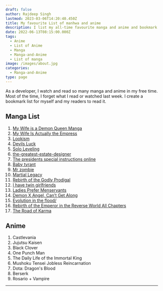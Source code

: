 ```yaml
---
draft: false
author: Rajdeep Singh
lastmod: 2023-03-06T14:20:40.450Z
title: My favourite List of manhwa and anime
description: I list my all-time favourite manga and anime and bookmark them when I read.
date: 2022-06-13T08:15:00.000Z
tags:
  - Anime
  - List of Anime
  - Manga
  - Manga-and-Anime
  - List of manga
image: /images/about.jpg
categories:
  - Manga-and-Anime
type: page
---
```


As a developer, I watch and read so many manga and anime in my free time. Most of the time, I forget what I read or watched last week. I create a bookmark list for myself and my readers to read it.

## Manga List

1. [My Wife is a Demon Queen Manga](https://demonqueen.online/)
2. [My Wife Is Actually the Empress](https://mangaowl.io/taekookiee/my-wife-is-actually-the-empress/)
3. [Lookism](https://mangaowl.io/taekookiee/103/)
4. [Devils Luck](https://1stkissmanga.me/manga/devils-luck/)
5. [Solo Leveling](https://leveling-solo.org/)
6. [the-greatest-estate-designer](https://coffeemanga.io/manga/the-greatest-estate-designer-6)
7. [The presidents special instructions online](https://coffeemanga.io/manga/the-presidents-special-instructions-online/)
8. [Baby tyrant](https://coffeemanga.io/manga/baby-tyrant/)
9. [Mr zombie](https://mangagg.com/comic/mr-zombie/)
10. [Martial Legacy](https://manhuafast.com/manga/martial-legacy/)
11. [Rebirth of the Godly Prodigal](https://aquamanga.com/read/rebirth-of-the-godly-prodigal/)
12. [I have twin girlfriends](https://rmanga.app/i-have-twin-girlfriends/)
13. [Ladies Prefer Menservants](https://zinmanga.com/manga/ladies-prefer-menservants)
14. [Demon X Angel, Can’t Get Along](https://www.topmanhua.com/manhua/demon-x-angel-cant-get-along)
15. [Evolution in the flood/](https://mangagg.com/comic/evolution-in-the-flood/)
16. [Rebirth of the Emperor in the Reverse World All Chapters](https://www.mangageko.com/manga/rebirth-of-the-emperor-in-the-reverse-world/)
17. [The Road of Karma](https://www.mangageko.com/manga/the-road-of-karma/)

## Anime

1. Castlevania
2. Jujutsu Kaisen
3. Black Clover
4. One Punch Man
5. The Daily Life of the Immortal King
6. Mushoku Tensei Jobless Reincarnation
7. Dota: Dragon's Blood
8. Berserk
9. Rosario + Vampire

---
